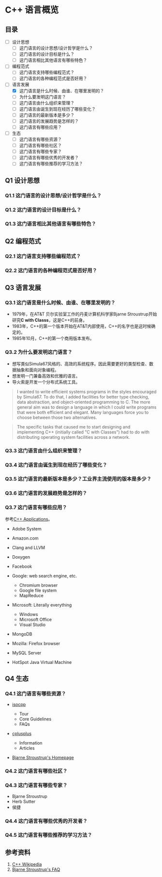 # C++ 语言概览

## 目录

- [ ] 设计思想
  - [ ] 这门语言的设计思想/设计哲学是什么？
  - [ ] 这门语言的设计目标是什么？
  - [ ] 这门语言相比其他语言有哪些特色？
- [ ] 编程范式
  - [ ] 这门语言支持哪些编程范式？
  - [ ] 这门语言的各种编程范式是否好用？
- [ ] 语言发展
  - [x] 这门语言是什么时候、由谁、在哪里发明的？
  - [ ] 为什么要发明这门语言？
  - [ ] 这门语言由什么组织来管理？
  - [ ] 这门语言由诞生到现在经历了哪些变化？
  - [ ] 这门语言的最新版本是多少？
  - [ ] 这门语言的发展趋势是怎样的？
  - [ ] 这门语言有哪些应用？
- [ ] 生态
  - [ ] 这门语言有哪些资源？
  - [ ] 这门语言有哪些社区？
  - [ ] 这门语言有哪些专家？
  - [ ] 这门语言有哪些优秀的开发者？
  - [ ] 这门语言有哪些推荐的学习方法？

## Q1 设计思想

### Q1.1 这门语言的设计思想/设计哲学是什么？

### Q1.2 这门语言的设计目标是什么？

### Q1.3 这门语言相比其他语言有哪些特色？

## Q2 编程范式

### Q2.1 这门语言支持哪些编程范式？

### Q2.2 这门语言的各种编程范式是否好用？

## Q3 语言发展

### Q3.1 这门语言是什么时候、由谁、在哪里发明的？

- 1979年，在AT&T 贝尔实验室工作的丹麦计算机科学家Bjarne Stroustrup开始研究**C with Classs**，这是C++的前身。
- 1983年，C++的第一个版本开始在AT&T内部使用，C++的名字也是这时候确定的。
- 1985年10月，C++的第一个商用版本发布。

### Q3.2 为什么要发明这门语言？

- 想写类似Simula67风格的、高效的系统程序。因此需要更好的类型检查、数据抽象和面向对象编程。
- 想发明一门兼备高效和优雅的语言。
- 导火索是开发一个分布式系统工具。

> I wanted to write efficient systems programs in the styles encouraged by Simula67. To do that, I added facilities for better type checking, data abstraction, and object-oriented programming to C. The more general aim was to design a language in which I could write programs that were both efficient and elegant. Many languages force you to choose between those two alternatives.

> The specific tasks that caused me to start designing and implementing C++ (initially called "C with Classes") had to do with distributing operating system facilities across a network.

### Q3.3 这门语言由什么组织来管理？

### Q3.4 这门语言由诞生到现在经历了哪些变化？

### Q3.5 这门语言的最新版本是多少？工业界主流使用的版本是多少？

### Q3.6 这门语言的发展趋势是怎样的？

### Q3.7 这门语言有哪些应用？

参考[C++ Applications][cpp_app]。

- Adobe System
- Amazon.com
- Clang and LLVM
- Doxygen
- Facebook
- Google: web search engine, etc.
  - Chromium browser
  - Google file system
  - MapReduce
- Microsoft: Literally everything
  - Windows
  - Microsoft Office
  - Visual Studio
- MongoDB
- Mozilla: Firefox browser
- MySQL Server
- HotSpot Java Virtual Machine

  [cpp_app]: https://www.stroustrup.com/applications.html

## Q4 生态

### Q4.1 这门语言有哪些资源？

- [isocpp][isocpp]
  - Tour
  - Core Guidelines
  - FAQs
- [cplusplus][cplusplus]
  - Information
  - Articles
- [Bjarne Stroustrup's Homepage][bs]

  [isocpp]: https://isocpp.org/
  [cplusplus]: http://www.cplusplus.com/
  [bs]: https://www.stroustrup.com/index.html

### Q4.2 这门语言有哪些社区？

### Q4.3 这门语言有哪些专家？

- Bjarne Stroustrup
- Herb Sutter
- 侯捷

### Q4.4 这门语言有哪些优秀的开发者？

### Q4.5 这门语言有哪些推荐的学习方法？

## 参考资料

1. [C++ Wikipedia](https://en.wikipedia.org/wiki/C%2B%2B)
2. [Bjarne Stroustrup's FAQ](https://www.stroustrup.com/bs_faq.html)
